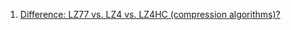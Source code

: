  1. [Difference: LZ77 vs. LZ4 vs. LZ4HC (compression algorithms)?](https://stackoverflow.com/questions/28635496/difference-lz77-vs-lz4-vs-lz4hc-compression-algorithms)

